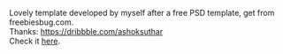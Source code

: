 Lovely template developed by myself after a free PSD template, get from freebiesbug.com.<br>
Thanks: https://dribbble.com/ashoksuthar
<br>
Check it <a href="http://www.octavianmos.esy.es/projects/myfolio/index.html">here</a>.
